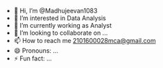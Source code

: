 - 👋 Hi, I’m @Madhujeevan1083
- 👀 I’m interested in Data Analysis
- 🌱 I’m currently working as Analyst
- 💞️ I’m looking to collaborate on ...
- 📫 How to reach me 2101600028mca@gmail.com
- 😄 Pronouns: ...
- ⚡ Fun fact: ...

<!---
Madhujeevan1083/Madhujeevan1083 is a ✨ special ✨ repository because its `README.md` (this file) appears on your GitHub profile.
You can click the Preview link to take a look at your changes.
--->
